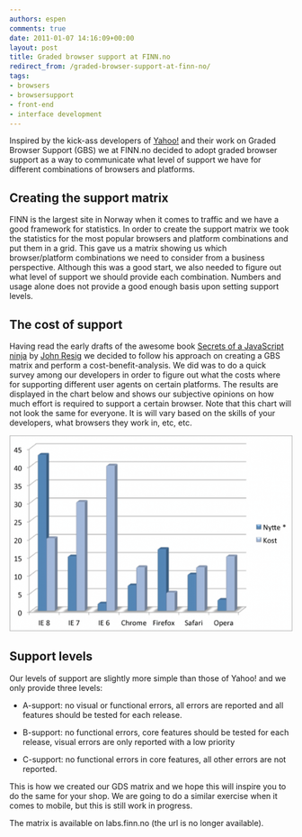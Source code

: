 ```yaml
---
authors: espen
comments: true
date: 2011-01-07 14:16:09+00:00
layout: post
title: Graded browser support at FINN.no
redirect_from: /graded-browser-support-at-finn-no/
tags:
- browsers
- browsersupport
- front-end
- interface development
---
```


Inspired by the kick-ass developers of [Yahoo!](http://developer.yahoo.com/) and their work on Graded Browser Support (GBS) we at FINN.no decided to adopt graded browser support as a way to communicate what level of support we have for different combinations of browsers and platforms.


## Creating the support matrix


FINN is the largest site in Norway when it comes to traffic and we have a good framework for statistics. In order to create the support matrix we took the statistics for the most popular browsers and platform combinations and put them in a grid. This gave us a matrix showing us which browser/platform combinations we need to consider from a business perspective. Although this was a good start, we also needed to figure out what level of support we should provide each combination. Numbers and usage alone does not provide a good enough basis upon setting support levels.


## The cost of support


Having read the early drafts of the awesome book [Secrets of a JavaScript ninja](http://jsninja.com/) by [John Resig](http://ejohn.org/) we decided to follow his approach on creating a GBS matrix and perform a cost-benefit-analysis. We did was to do a quick survey among our developers in order to figure out what the costs where for supporting different user agents on certain platforms. The results are displayed in the chart below and shows our subjective opinions on how much effort is required to support a certain browser. Note that this chart will not look the same for everyone. It is will vary based on the skills of your developers, what browsers they work in, etc, etc.

<img src="/images/2011-01-07-graded-browser-support-at-finn-no/kostnyttenettleser.png" alt="Kostnyttenettleser">


## Support levels


Our levels of support are slightly more simple than those of Yahoo! and we only provide three levels:




  * A-support: no visual or functional errors, all errors are reported and all features should be tested for each release.


  * B-support: no functional errors, core features should be tested for each release, visual errors are only reported with a low priority


  * C-support: no functional errors in core features, all other errors are not reported.


This is how we created our GDS matrix and we hope this will inspire you to do the same for your shop. We are going to do a similar exercise when it comes to mobile, but this is still work in progress.

The matrix is available on labs.finn.no (the url is no longer available).
